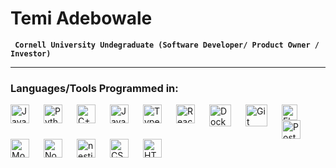 # Temi Adebowale

**` Cornell University Undegraduate (Software Developer/ Product Owner / Investor)`**

---

### Languages/Tools Programmed in: 


<img align="left" alt="Java" width="30px" style="padding-right:20px;" src="https://www.svgrepo.com/show/184143/java.svg"/>
<img align="left" alt="Python" width="30px" style="padding-right:20px;" src="https://upload.wikimedia.org/wikipedia/commons/thumb/c/c3/Python-logo-notext.svg/1869px-Python-logo-notext.svg.png" />
<img align="left" alt="C++" width="30px" style="padding-right:20px;" src="https://upload.wikimedia.org/wikipedia/commons/thumb/1/18/ISO_C%2B%2B_Logo.svg/1822px-ISO_C%2B%2B_Logo.svg.png" />
<img align="left" alt="JavaScript" width="30px" style="padding-right:20px;" src="https://upload.wikimedia.org/wikipedia/commons/thumb/9/99/Unofficial_JavaScript_logo_2.svg/2048px-Unofficial_JavaScript_logo_2.svg.png" />
<img align="left" alt="TypeScript" width="30px" style="padding-right:20px;" src="https://upload.wikimedia.org/wikipedia/commons/thumb/4/4c/Typescript_logo_2020.svg/2048px-Typescript_logo_2020.svg.png" />
<img align="left" alt="React" width="30px" style="padding-right:20px;" src="https://cdn.worldvectorlogo.com/logos/react-2.svg" />
<img align="left" alt="Docker" width="35px" style="padding-right:20px;" src="https://cdn4.iconfinder.com/data/icons/logos-and-brands/512/97_Docker_logo_logos-512.png" />
<img align="left" alt="Git" width="35px" style="padding-right:20px;" src="https://upload.wikimedia.org/wikipedia/commons/thumb/3/3f/Git_icon.svg/2048px-Git_icon.svg.png" />
<img align="left" alt="Flutter" width="25px" style="padding-right:20px;" src="https://cdn.worldvectorlogo.com/logos/flutter-logo.svg" />
<img align="left" alt="PostgreSQL" width="30px" style="padding-right:20px;" src="https://upload.wikimedia.org/wikipedia/commons/2/29/Postgresql_elephant.svg" />
<img align="left" alt="MongoDB" width="30px" style="padding-right:20px;" src="https://cdn.worldvectorlogo.com/logos/mongodb-icon-1.svg" />
<img align="left" alt="NodeJS" width="30px" style="padding-right:20px;" src="https://img.icons8.com/fluent/512/node-js.png" />
<img align="left" alt="nestjs" width="30px" style="padding-right:20px;" src="https://upload.wikimedia.org/wikipedia/commons/a/a8/NestJS.svg" />
<img align="left" alt="CSS" width="30px" style="padding-right:20px;" src="https://upload.wikimedia.org/wikipedia/commons/thumb/6/62/CSS3_logo.svg/240px-CSS3_logo.svg.png" />
<img align="left" alt="HTML" width="30px" style="padding-right:20px;" src="https://cdn.worldvectorlogo.com/logos/html-1.svg" />


